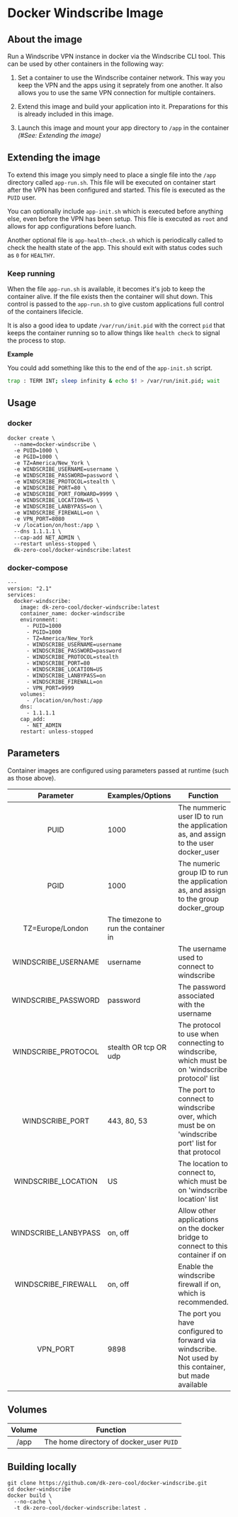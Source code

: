 # Docker Windscribe Image

## About the image

Run a Windscribe VPN instance in docker via the Windscribe CLI tool. This can be used by other containers in the following way:

 1. Set a container to use the Windscribe container network. This way you keep the VPN and the apps using it seprately from one another. It also allows you to use the same VPN connection for multiple containers. 
 
 2. Extend this image and build your application into it. Preparations for this is already included in this image.
 
 3. Launch this image and mount your app directory to `/app` in the container _(#See: Extending the image)_

## Extending the image

To extend this image you simply need to place a single file into the `/app` directory called `app-run.sh`. This file will be executed on container start after the VPN has been configured and started. This file is executed as the `PUID` user. 

You can optionally include `app-init.sh` which is executed before anything else, even before the VPN has been setup. This file is executed as `root` and allows for app configurations before luanch. 

Another optional file is `app-health-check.sh` which is periodically called to check the health state of the app. This should exit with status codes such as `0` for `HEALTHY`. 

### Keep running

When the file `app-run.sh` is available, it becomes it's job to keep the container alive. If the file exists then the container will shut down. This control is passed to the `app-run.sh` to give custom applications full control of the containers lifecicle. 

It is also a good idea to update `/var/run/init.pid` with the correct `pid` that keeps the container running so to allow things like `health check` to signal the process to stop. 

__Example__

You could add something like this to the end of the `app-init.sh` script. 

```sh
trap : TERM INT; sleep infinity & echo $! > /var/run/init.pid; wait
```

## Usage

### docker

```
docker create \
  --name=docker-windscribe \
  -e PUID=1000 \
  -e PGID=1000 \
  -e TZ=America/New_York \
  -e WINDSCRIBE_USERNAME=username \
  -e WINDSCRIBE_PASSWORD=password \
  -e WINDSCRIBE_PROTOCOL=stealth \
  -e WINDSCRIBE_PORT=80 \
  -e WINDSCRIBE_PORT_FORWARD=9999 \
  -e WINDSCRIBE_LOCATION=US \
  -e WINDSCRIBE_LANBYPASS=on \
  -e WINDSCRIBE_FIREWALL=on \
  -e VPN_PORT=8080
  -v /location/on/host:/app \
  --dns 1.1.1.1 \
  --cap-add NET_ADMIN \
  --restart unless-stopped \
  dk-zero-cool/docker-windscribe:latest
```


### docker-compose

```
---
version: "2.1"
services:
  docker-windscribe:
    image: dk-zero-cool/docker-windscribe:latest
    container_name: docker-windscribe
    environment:
      - PUID=1000
      - PGID=1000
      - TZ=America/New_York
      - WINDSCRIBE_USERNAME=username
      - WINDSCRIBE_PASSWORD=password
      - WINDSCRIBE_PROTOCOL=stealth
      - WINDSCRIBE_PORT=80
      - WINDSCRIBE_LOCATION=US
      - WINDSCRIBE_LANBYPASS=on
      - WINDSCRIBE_FIREWALL=on
      - VPN_PORT=9999
    volumes:
      - /location/on/host:/app
    dns:
      - 1.1.1.1
    cap_add:
      - NET_ADMIN
    restart: unless-stopped
```

## Parameters

Container images are configured using parameters passed at runtime (such as those above).

| Parameter | Examples/Options | Function |
| :----: | --- | --- |
| PUID | 1000 | The nummeric user ID to run the application as, and assign to the user docker_user |
| PGID | 1000 | The numeric group ID to run the application as, and assign to the group docker_group |
| TZ=Europe/London | The timezone to run the container in |
| WINDSCRIBE_USERNAME | username | The username used to connect to windscribe |
| WINDSCRIBE_PASSWORD | password | The password associated with the username |
| WINDSCRIBE_PROTOCOL | stealth OR tcp OR udp | The protocol to use when connecting to windscribe, which must be on 'windscribe protocol' list |
| WINDSCRIBE_PORT | 443, 80, 53 | The port to connect to windscribe over, which must be on 'windscribe port' list for that protocol |
| WINDSCRIBE_LOCATION | US | The location to connect to, which must be on 'windscribe location' list |
| WINDSCRIBE_LANBYPASS | on, off | Allow other applications on the docker bridge to connect to this container if on |
| WINDSCRIBE_FIREWALL | on, off | Enable the windscribe firewall if on, which is recommended. |
| VPN_PORT | 9898 | The port you have configured to forward via windscribe. Not used by this container, but made available |

## Volumes

| Volume | Function |
| :----: | --- |
| /app | The home directory of docker_user `PUID` |

## Building locally

```
git clone https://github.com/dk-zero-cool/docker-windscribe.git
cd docker-windscribe
docker build \
  --no-cache \
  -t dk-zero-cool/docker-windscribe:latest .
```
